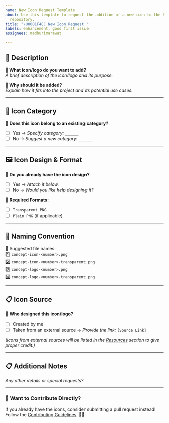 ```yaml
---
name: New Icon Request Template
about: Use this template to request the addition of a new icon to the Badger-Icons
  repository.
title: "\U0001F4CC New Icon Request "
labels: enhancement, good first issue
assignees: madhurimarawat

---
```


## **📜 Description**  
**🔹 What icon/logo do you want to add?**  
_A brief description of the icon/logo and its purpose._  

**🔹 Why should it be added?**  
_Explain how it fits into the project and its potential use cases._  

---

## **📂 Icon Category**  
🔸 **Does this icon belong to an existing category?**  
- [ ] Yes → _Specify category:_ `______`  
- [ ] No → _Suggest a new category:_ `______`  

---

## **🖼️ Icon Design & Format**  
🔸 **Do you already have the icon design?**  
- [ ] Yes → _Attach it below._  
- [ ] No → _Would you like help designing it?_  

🔸 **Required Formats:**  
- [ ] `Transparent PNG`  
- [ ] `Plain PNG` (if applicable)  

---

## **📜 Naming Convention**  
🔸 Suggested file names:  
1️⃣ `concept-icon-<number>.png`  
2️⃣ `concept-icon-<number>-transparent.png`  
3️⃣ `concept-logo-<number>.png`  
4️⃣ `concept-logo-<number>-transparent.png`  

---

## **📋 Icon Source**  
🔸 **Who designed this icon/logo?**  
- [ ] Created by me  
- [ ] Taken from an external source → _Provide the link:_ `[Source Link]`  

*(Icons from external sources will be listed in the [Resources](#) section to give proper credit.)*  

---

## **📋 Additional Notes**  
_Any other details or special requests?_  

---

### 📢 **Want to Contribute Directly?**  
If you already have the icons, consider submitting a pull request instead! Follow the [Contributing Guidelines](https://github.com/madhurimarawat/Badger-Icons/blob/main/CONTRIBUTING.md). 🚀🎨
